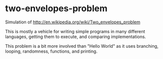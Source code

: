 # two-envelopes-problem
Simulation of http://en.wikipedia.org/wiki/Two_envelopes_problem

This is mostly a vehicle for writing simple programs in many different languages, getting them to execute, and comparing implementations.

This problem is a bit more involved than "Hello World" as it uses branching, looping, randomness, functions, and printing.
